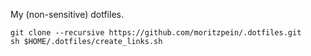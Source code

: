 My (non-sensitive) dotfiles.

    git clone --recursive https://github.com/moritzpein/.dotfiles.git
    sh $HOME/.dotfiles/create_links.sh
